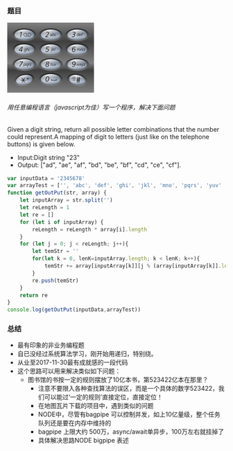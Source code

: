 ### 题目
![](./图片1.png)

###### 用任意编程语言（javascript为佳）写一个程序，解决下面问题
Given a digit string, return all possible letter combinations that the number could represent.A mapping of digit to letters (just like on the telephone buttons) is given below.

+ Input:Digit string "23"
+ Output: ["ad", "ae", "af", "bd", "be", "bf", "cd", "ce", "cf"].

```javascript
var inputData = '2345678'
var arrayTest = ['', 'abc', 'def', 'ghi', 'jkl', 'mno', 'pqrs', 'yuv' ,'wxyz','']
function getOutPut(str, array) {
    let inputArray = str.split('')
    let reLength = 1
    let re = []
    for (let i of inputArray) {
        reLength = reLength * array[i].length
    }
    for (let j = 0; j < reLength; j++){
        let temStr = ''
        for(let k = 0, lenK=inputArray.length; k < lenK; k++){
            temStr += array[inputArray[k]][j % (array[inputArray[k]].length)]
        }
        re.push(temStr)
    }
    return re
}
console.log(getOutPut(inputData,arrayTest))
```

### 总结
+ 最有印象的非业务编程题
+ 自已没经过系统算法学习，刚开始用递归，特别绕。
+ 从业至2017-11-30最有成就感的一段代码
+ 这个思路可以用来解决类似如下问题：
    + 图书馆的书按一定的规则摆放了10亿本书，第523422亿本在那里？
        + 注意不要限入各种查找算法的误区，而是一个具体的数字523422，我们可以能过‘一定的规则’直接定位，直接定位！
        + 在地图瓦片下载的项目中，遇到类似的问题
        + NODE中，尽管有bagpipe 可以控制并发，如上10亿量级，整个任务队列还是要在内存中维持的
        + bagpipe 上限大约 500万，async/await单异步，100万左右就挂掉了
        + 具体解决思路NODE bigpipe 表述